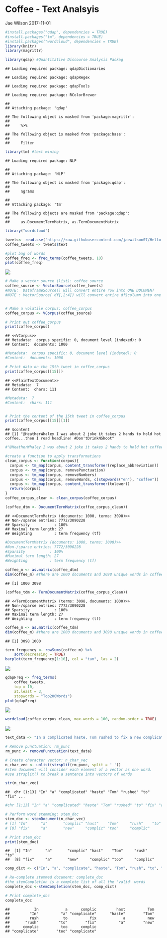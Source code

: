 Coffee - Text Analsyis
================
Jae Wilson
2017-11-01

``` r
#install.packages("qdap", dependencies = TRUE)
#install.packages("tm", dependencies = TRUE)
#install.packages("wordcloud", dependencies = TRUE)
library(knitr)
library(magrittr)

library(qdap) #Quantitative Discourse Analysis Packag
```

    ## Loading required package: qdapDictionaries

    ## Loading required package: qdapRegex

    ## Loading required package: qdapTools

    ## Loading required package: RColorBrewer

    ## 
    ## Attaching package: 'qdap'

    ## The following object is masked from 'package:magrittr':
    ## 
    ##     %>%

    ## The following object is masked from 'package:base':
    ## 
    ##     Filter

``` r
library(tm) #text mining
```

    ## Loading required package: NLP

    ## 
    ## Attaching package: 'NLP'

    ## The following object is masked from 'package:qdap':
    ## 
    ##     ngrams

    ## 
    ## Attaching package: 'tm'

    ## The following objects are masked from 'package:qdap':
    ## 
    ##     as.DocumentTermMatrix, as.TermDocumentMatrix

``` r
library("wordcloud")
```

``` r
tweets<- read.csv("https://raw.githubusercontent.com/jaewilson07/Hello-World/master/Datasets/DataCamp/CoffeeTweets.txt", stringsAsFactors = FALSE)
coffee_tweets <- tweets$text

#plot bag of words
coffee_freq <- freq_terms(coffee_tweets, 10)
plot(coffee_freq)
```

![](DataCamp_-_Coffee_-_Text_Mining_files/figure-markdown_github-ascii_identifiers/simpleCorpus-1.png)

``` r
# Make a vector source (list): coffee_source
coffee_source <- VectorSource(coffee_tweets)
#NOTE:  DataframeSource() will convert entire row into ONE DOCUMENT
#NOTE : VectorSource( df[,2:4]) will convert entire df$column into one document (combine all observations)


# Make a volatile corpus: coffee_corpus
coffee_corpus <- VCorpus(coffee_source)

# Print out coffee_corpus
print(coffee_corpus)
```

    ## <<VCorpus>>
    ## Metadata:  corpus specific: 0, document level (indexed): 0
    ## Content:  documents: 1000

``` r
#Metadata:  corpus specific: 0, document level (indexed): 0
#Content:  documents: 1000

# Print data on the 15th tweet in coffee_corpus
print(coffee_corpus[[15]])
```

    ## <<PlainTextDocument>>
    ## Metadata:  7
    ## Content:  chars: 111

``` r
#Metadata:  7
#Content:  chars: 111


# Print the content of the 15th tweet in coffee_corpus
print(coffee_corpus[[15]][1])
```

    ## $content
    ## [1] "@HeatherWhaley I was about 2 joke it takes 2 hands to hold hot coffee...then I read headline! #Don'tDrinkNShoot"

``` r
#"@HeatherWhaley I was about 2 joke it takes 2 hands to hold hot coffee...then I read headline! #Don'tDrinkNShoot"
```

``` r
#create a function to apply transformations
clean_corpus <- function(corpus){
  corpus <- tm_map(corpus, content_transformer(replace_abbreviation))
  corpus <- tm_map(corpus, removePunctuation)
  corpus <- tm_map(corpus, removeNumbers)
  corpus <- tm_map(corpus, removeWords, c(stopwords("en"), "coffee"))
  corpus <- tm_map(corpus, content_transformer(tolower))
  return(corpus)
}
coffee_corpus_clean <- clean_corpus(coffee_corpus)

(coffee_dtm <- DocumentTermMatrix(coffee_corpus_clean))
```

    ## <<DocumentTermMatrix (documents: 1000, terms: 3098)>>
    ## Non-/sparse entries: 7772/3090228
    ## Sparsity           : 100%
    ## Maximal term length: 27
    ## Weighting          : term frequency (tf)

``` r
#DocumentTermMatrix (documents: 1000, terms: 3098)>>
#Non-/sparse entries: 7772/3090228
#Sparsity           : 100%
#Maximal term length: 27
#Weighting          : term frequency (tf)

coffee_m <- as.matrix(coffee_dtm)
dim(coffee_m) #there are 1000 documents and 3098 unique words in coffee_m
```

    ## [1] 1000 3098

``` r
(coffee_tdm <- TermDocumentMatrix(coffee_corpus_clean))
```

    ## <<TermDocumentMatrix (terms: 3098, documents: 1000)>>
    ## Non-/sparse entries: 7772/3090228
    ## Sparsity           : 100%
    ## Maximal term length: 27
    ## Weighting          : term frequency (tf)

``` r
coffee_m <- as.matrix(coffee_tdm)
dim(coffee_m) #there are 1000 documents and 3098 unique words in coffee_m
```

    ## [1] 3098 1000

``` r
term_frequency <- rowSums(coffee_m) %>%
    sort(decreasing = TRUE)
barplot(term_frequency[1:10], col = "tan", las = 2)
```

![](DataCamp_-_Coffee_-_Text_Mining_files/figure-markdown_github-ascii_identifiers/corpusClean-1.png)

``` r
qdapFreq <- freq_terms(
    coffee_tweets,
    top = 10,
    at.least = 3,
    stopwords = "Top200Words")
plot(qdapFreq)
```

![](DataCamp_-_Coffee_-_Text_Mining_files/figure-markdown_github-ascii_identifiers/corpusClean-2.png)

``` r
wordcloud(coffee_corpus_clean, max.words = 100, random.order = TRUE)
```

![](DataCamp_-_Coffee_-_Text_Mining_files/figure-markdown_github-ascii_identifiers/corpusClean-3.png)

``` r
text_data <- "In a complicated haste, Tom rushed to fix a new complication, too complicatedly"

# Remove punctuation: rm_punc
rm_punc <- removePunctuation(text_data)

# Create character vector: n_char_vec
n_char_vec <- unlist(strsplit(rm_punc, split = ' '))
#stem document will consider each element of a vector as one word.
#use strsplit() to break a sentence into vectors of words

str(n_char_vec)
```

    ##  chr [1:13] "In" "a" "complicated" "haste" "Tom" "rushed" "to" "fix" ...

``` r
#chr [1:13] "In" "a" "complicated" "haste" "Tom" "rushed" "to" "fix" "a" ...

# Perform word stemming: stem_doc
stem_doc <- stemDocument(n_char_vec)
# [1] "In"      "a"       "complic" "hast"    "Tom"     "rush"    "to"     
# [8] "fix"     "a"       "new"     "complic" "too"     "complic"

# Print stem_doc
print(stem_doc)
```

    ##  [1] "In"      "a"       "complic" "hast"    "Tom"     "rush"    "to"     
    ##  [8] "fix"     "a"       "new"     "complic" "too"     "complic"

``` r
comp_dict <- c("In", "a", "complicate", "haste", "Tom", "rush", "to", "fix", "a", "new", "too")

# Re-complete stemmed document: complete_doc
#the stemCompletion is a complete list of all the 'valid' words
complete_doc <-stemCompletion(stem_doc, comp_dict) 

# Print complete_doc
complete_doc
```

    ##           In            a      complic         hast          Tom 
    ##         "In"          "a" "complicate"      "haste"        "Tom" 
    ##         rush           to          fix            a          new 
    ##       "rush"         "to"        "fix"          "a"        "new" 
    ##      complic          too      complic 
    ## "complicate"        "too" "complicate"
